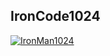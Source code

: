 ## IronCode1024

[![IronMan1024](https://github-readme-stats.vercel.app/api?username=IronMan1024)](https://github.com/anuraghazra/github-readme-stats)


<!--
- 🔭 I’m currently working on ...
- 🌱 I’m currently learning ...
- 👯 I’m looking to collaborate on ...
- 🤔 I’m looking for help with ...
- 💬 Ask me about ...
- 📫 How to reach me: ...
- 😄 Pronouns: ...
- ⚡ Fun fact: ...


[![wupeixuan github stats](https://github-readme-stats.vercel.app/api?username=wupeixuan)](//www.tianheyu.top)
-->
